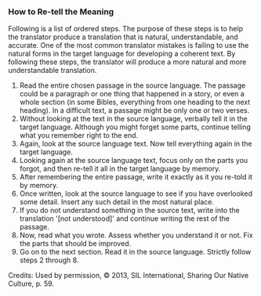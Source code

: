 
### How to Re-tell the Meaning

Following is a list of ordered steps. The purpose of these steps is to help the translator produce a translation that is natural, understandable, and accurate. One of the most common translator mistakes is failing to use the natural forms in the target language for developing a coherent text. By following these steps, the translator will produce a more natural and more understandable translation.

1. Read the entire chosen passage in the source language. The passage could be a paragraph or one thing that happened in a story, or even a whole section (in some Bibles, everything from one heading to the next heading). In a difficult text, a passage might be only one or two verses. 
1. Without looking at the text in the source language, verbally tell it in the target language. Although you might forget some parts, continue telling what you remember right to the end.
1. Again, look at the source language text. Now tell everything again in the target language. 
1. Looking again at the source language text, focus only on the parts you forgot, and then re-tell it all in the target language by memory.
1. After remembering the entire passage, write it exactly as it you re-told it by memory.
1. Once written, look at the source language to see if you have overlooked some detail. Insert any such detail in the most natural place.
1. If you do not understand something in the source text, write into the translation '[not understood]' and continue writing the rest of the passage.
1. Now, read what you wrote. Assess whether you understand it or not. Fix the parts that should be improved.
1. Go on to the next section. Read it in the source language. Strictly follow steps 2 through 8.

Credits: Used by permission, © 2013, SIL International, Sharing Our Native Culture, p. 59.